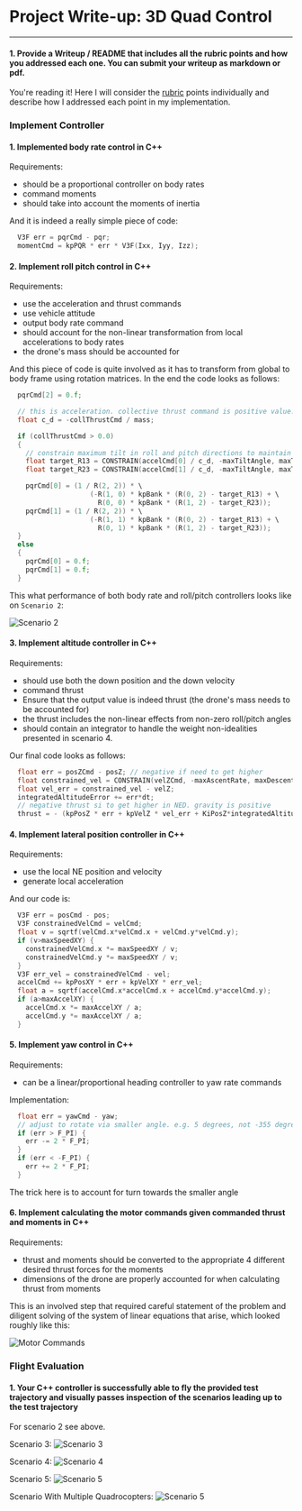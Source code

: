 # Project Write-up: 3D Quad Control

---
#### 1. Provide a Writeup / README that includes all the rubric points and how you addressed each one.  You can submit your writeup as markdown or pdf.

You're reading it!
Here I will consider the [rubric](https://review.udacity.com/#!/rubrics/1643/view)
points individually and describe how I addressed each point in my implementation.



### Implement Controller


#### 1. Implemented body rate control in C++

Requirements:
* should be a proportional controller on body rates
* command moments
* should take into account the moments of inertia

And it is indeed a really simple piece of code:

```cpp
  V3F err = pqrCmd - pqr;
  momentCmd = kpPQR * err * V3F(Ixx, Iyy, Izz);
```

#### 2. Implement roll pitch control in C++

Requirements:
* use the acceleration and thrust commands
* use vehicle attitude 
* output body rate command
* should account for the non-linear transformation from local accelerations to body rates
* the drone's mass should be accounted for

And this piece of code is quite involved as it has to transform from global
to body frame using rotation matrices. In the end the code looks as follows:

```cpp
  pqrCmd[2] = 0.f;

  // this is acceleration. collective thrust command is positive value. but Z points down.
  float c_d = -collThrustCmd / mass;

  if (collThrustCmd > 0.0)
  {
    // constrain maximum tilt in roll and pitch directions to maintain stability
    float target_R13 = CONSTRAIN(accelCmd[0] / c_d, -maxTiltAngle, maxTiltAngle);
    float target_R23 = CONSTRAIN(accelCmd[1] / c_d, -maxTiltAngle, maxTiltAngle);

    pqrCmd[0] = (1 / R(2, 2)) * \
                    (-R(1, 0) * kpBank * (R(0, 2) - target_R13) + \
                      R(0, 0) * kpBank * (R(1, 2) - target_R23));
    pqrCmd[1] = (1 / R(2, 2)) * \
                    (-R(1, 1) * kpBank * (R(0, 2) - target_R13) + \
                      R(0, 1) * kpBank * (R(1, 2) - target_R23));
  }
  else
  {
    pqrCmd[0] = 0.f;
    pqrCmd[1] = 0.f;
  }
```

This what performance of both body rate and roll/pitch controllers looks
like on `Scenario 2`:

![Scenario 2](./images/writeup/scenario2.png)


#### 3. Implement altitude controller in C++

Requirements:
* should use both the down position and the down velocity
* command thrust
* Ensure that the output value is indeed thrust (the drone's mass needs to be accounted for) 
* the thrust includes the non-linear effects from non-zero roll/pitch angles
* should contain an integrator to handle the weight non-idealities presented in scenario 4.

Our final code looks as follows:

```cpp
  float err = posZCmd - posZ; // negative if need to get higher
  float constrained_vel = CONSTRAIN(velZCmd, -maxAscentRate, maxDescentRate);
  float vel_err = constrained_vel - velZ;
  integratedAltitudeError += err*dt;
  // negative thrust si to get higher in NED. gravity is positive
  thrust = - (kpPosZ * err + kpVelZ * vel_err + KiPosZ*integratedAltitudeError + mass*(accelZCmd-CONST_GRAVITY)) / R(2,2);
```

#### 4. Implement lateral position controller in C++

Requirements:
* use the local NE position and velocity 
* generate local acceleration

And our code is:

```cpp
  V3F err = posCmd - pos;
  V3F constrainedVelCmd = velCmd;
  float v = sqrtf(velCmd.x*velCmd.x + velCmd.y*velCmd.y);
  if (v>maxSpeedXY) {
    constrainedVelCmd.x *= maxSpeedXY / v;
    constrainedVelCmd.y *= maxSpeedXY / v;
  }
  V3F err_vel = constrainedVelCmd - vel;
  accelCmd += kpPosXY * err + kpVelXY * err_vel;
  float a = sqrtf(accelCmd.x*accelCmd.x + accelCmd.y*accelCmd.y);
  if (a>maxAccelXY) {
    accelCmd.x *= maxAccelXY / a;
    accelCmd.y *= maxAccelXY / a;
  }
```

#### 5. Implement yaw control in C++

Requirements:
* can be a linear/proportional heading controller to yaw rate commands 

Implementation:

```cpp
  float err = yawCmd - yaw;
  // adjust to rotate via smaller angle. e.g. 5 degrees, not -355 degrees
  if (err > F_PI) {
    err -= 2 * F_PI;
  }
  if (err < -F_PI) {
    err += 2 * F_PI;
  }
```

The trick here is to account for turn towards the smaller angle

#### 6. Implement calculating the motor commands given commanded thrust and moments in C++

Requirements:
* thrust and moments should be converted to the appropriate 4 different desired thrust forces for the moments
* dimensions of the drone are properly accounted for when calculating thrust from moments

This is an involved step that required careful statement of the problem
and diligent solving of the system of linear equations that arise, which looked
roughly like this:

![Motor Commands](./images/writeup/motor-commands.png)




### Flight Evaluation

#### 1. Your C++ controller is successfully able to fly the provided test trajectory and visually passes inspection of the scenarios leading up to the test trajectory

For scenario 2 see above.

Scenario 3:
![Scenario 3](./images/writeup/scenario3.gif)

Scenario 4:
![Scenario 4](./images/writeup/scenario4.gif)

Scenario 5:
![Scenario 5](./images/writeup/scenario5.gif)

Scenario With Multiple Quadrocopters:
![Scenario 5](./images/writeup/scenario-many-quads.gif)
